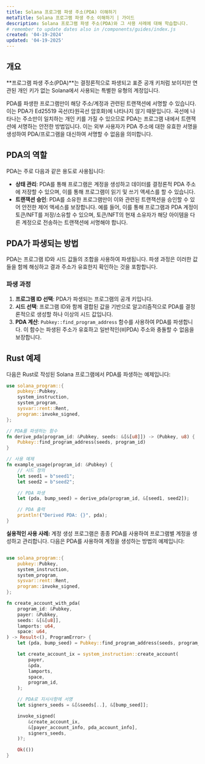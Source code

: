 ```yaml
---
title: Solana 프로그램 파생 주소(PDA) 이해하기
metaTitle: Solana 프로그램 파생 주소 이해하기 | 가이드
description: Solana 프로그램 파생 주소(PDA)와 그 사용 사례에 대해 학습합니다.
# remember to update dates also in /components/guides/index.js
created: '04-19-2024'
updated: '04-19-2025'
---
```


## 개요
**프로그램 파생 주소(PDA)**는 결정론적으로 파생되고 표준 공개 키처럼 보이지만 연관된 개인 키가 없는 Solana에서 사용되는 특별한 유형의 계정입니다.

PDA를 파생한 프로그램만이 해당 주소/계정과 관련된 트랜잭션에 서명할 수 있습니다. 이는 PDA가 Ed25519 곡선(타원곡선 암호화)에 나타나지 않기 때문입니다. 곡선에 나타나는 주소만이 일치하는 개인 키를 가질 수 있으므로 PDA는 프로그램 내에서 트랜잭션에 서명하는 안전한 방법입니다. 이는 외부 사용자가 PDA 주소에 대한 유효한 서명을 생성하여 PDA/프로그램을 대신하여 서명할 수 없음을 의미합니다.

## PDA의 역할
PDA는 주로 다음과 같은 용도로 사용됩니다:

- **상태 관리**: PDA를 통해 프로그램은 계정을 생성하고 데이터를 결정론적 PDA 주소에 저장할 수 있으며, 이를 통해 프로그램이 읽기 및 쓰기 액세스를 할 수 있습니다.
- **트랜잭션 승인**: PDA를 소유한 프로그램만이 이와 관련된 트랜잭션을 승인할 수 있어 안전한 제어 액세스를 보장합니다. 예를 들어, 이를 통해 프로그램과 PDA 계정이 토큰/NFT를 저장/소유할 수 있으며, 토큰/NFT의 현재 소유자가 해당 아이템을 다른 계정으로 전송하는 트랜잭션에 서명해야 합니다.

## PDA가 파생되는 방법
PDA는 프로그램 ID와 시드 값들의 조합을 사용하여 파생됩니다. 파생 과정은 이러한 값들을 함께 해싱하고 결과 주소가 유효한지 확인하는 것을 포함합니다.

### 파생 과정
1. **프로그램 ID 선택**: PDA가 파생되는 프로그램의 공개 키입니다.
2. **시드 선택**: 프로그램 ID와 함께 결합된 값을 기반으로 알고리즘적으로 PDA를 결정론적으로 생성할 하나 이상의 시드 값입니다.
3. **PDA 계산**: `Pubkey::find_program_address` 함수를 사용하여 PDA를 파생합니다. 이 함수는 파생된 주소가 유효하고 일반적인(비PDA) 주소와 충돌할 수 없음을 보장합니다.

## Rust 예제
다음은 Rust로 작성된 Solana 프로그램에서 PDA를 파생하는 예제입니다:

```rust
use solana_program::{
    pubkey::Pubkey,
    system_instruction,
    system_program,
    sysvar::rent::Rent,
    program::invoke_signed,
};

// PDA를 파생하는 함수
fn derive_pda(program_id: &Pubkey, seeds: &[&[u8]]) -> (Pubkey, u8) {
    Pubkey::find_program_address(seeds, program_id)
}

// 사용 예제
fn example_usage(program_id: &Pubkey) {
    // 시드 정의
    let seed1 = b"seed1";
    let seed2 = b"seed2";

    // PDA 파생
    let (pda, bump_seed) = derive_pda(program_id, &[seed1, seed2]);

    // PDA 출력
    println!("Derived PDA: {}", pda);
}
```
**실용적인 사용 사례:** 계정 생성
프로그램은 종종 PDA를 사용하여 프로그램별 계정을 생성하고 관리합니다. 다음은 PDA를 사용하여 계정을 생성하는 방법의 예제입니다:

```rust

use solana_program::{
    pubkey::Pubkey,
    system_instruction,
    system_program,
    sysvar::rent::Rent,
    program::invoke_signed,
};

fn create_account_with_pda(
    program_id: &Pubkey,
    payer: &Pubkey,
    seeds: &[&[u8]],
    lamports: u64,
    space: u64,
) -> Result<(), ProgramError> {
    let (pda, bump_seed) = Pubkey::find_program_address(seeds, program_id);

    let create_account_ix = system_instruction::create_account(
        payer,
        &pda,
        lamports,
        space,
        program_id,
    );

    // PDA로 지시사항에 서명
    let signers_seeds = &[&seeds[..], &[bump_seed]];

    invoke_signed(
        &create_account_ix,
        &[payer_account_info, pda_account_info],
        signers_seeds,
    )?;

    Ok(())
}
```
